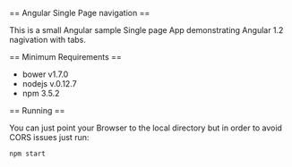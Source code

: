 == Angular Single Page navigation ==

This is a small Angular sample Single page App demonstrating
Angular 1.2 nagivation with tabs.

== Minimum Requirements ==

 - bower v1.7.0
 - nodejs v.0.12.7
 - npm 3.5.2

== Running ==

You can just point your Browser to the local directory but in order to avoid
CORS issues just run:

    npm start


